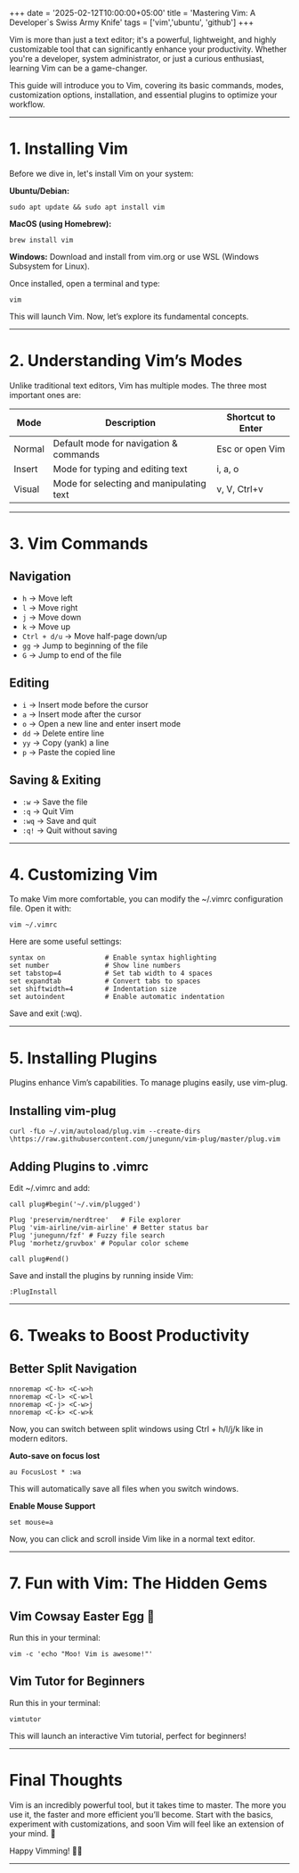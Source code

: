 +++
date = '2025-02-12T10:00:00+05:00'
title = 'Mastering Vim: A Developer`s Swiss Army Knife'
tags = ['vim','ubuntu', 'github']
+++



Vim is more than just a text editor; it's a powerful, lightweight, and highly customizable tool that can significantly enhance your productivity. Whether you're a developer, system administrator, or just a curious enthusiast, learning Vim can be a game-changer.

This guide will introduce you to Vim, covering its basic commands, modes, customization options, installation, and essential plugins to optimize your workflow.

---

# 1. Installing Vim

Before we dive in, let's install Vim on your system:

**Ubuntu/Debian:**

`sudo apt update && sudo apt install vim`

**MacOS (using Homebrew):**

`brew install vim`

**Windows:**
Download and install from vim.org or use WSL (Windows Subsystem for Linux).

Once installed, open a terminal and type:

`vim`

This will launch Vim. Now, let’s explore its fundamental concepts.

---

# 2. Understanding Vim’s Modes

Unlike traditional text editors, Vim has multiple modes. The three most important ones are:

| Mode    | Description                                | Shortcut to Enter        |
|---------|--------------------------------------------|--------------------------|
| Normal  | Default mode for navigation & commands     | Esc or open Vim          |
| Insert  | Mode for typing and editing text          | i, a, o                  |
| Visual  | Mode for selecting and manipulating text  | v, V, Ctrl+v             |

---

# 3. Vim Commands

## Navigation
- `h` → Move left
- `l` → Move right
- `j` → Move down
- `k` → Move up
- `Ctrl + d/u` → Move half-page down/up
- `gg` → Jump to beginning of the file
- `G` → Jump to end of the file

## Editing
- `i` → Insert mode before the cursor
- `a` → Insert mode after the cursor
- `o` → Open a new line and enter insert mode
- `dd` → Delete entire line
- `yy` → Copy (yank) a line
- `p` → Paste the copied line

## Saving & Exiting
- `:w` → Save the file
- `:q` → Quit Vim
- `:wq` → Save and quit
- `:q!` → Quit without saving

---

# 4. Customizing Vim

To make Vim more comfortable, you can modify the ~/.vimrc configuration file. Open it with:

`vim ~/.vimrc`

Here are some useful settings:

```vim
syntax on               # Enable syntax highlighting
set number              # Show line numbers
set tabstop=4           # Set tab width to 4 spaces
set expandtab           # Convert tabs to spaces
set shiftwidth=4        # Indentation size
set autoindent          # Enable automatic indentation
```

Save and exit (:wq).

---

# 5. Installing Plugins

Plugins enhance Vim’s capabilities. To manage plugins easily, use vim-plug.

## Installing vim-plug

`curl -fLo ~/.vim/autoload/plug.vim --create-dirs \https://raw.githubusercontent.com/junegunn/vim-plug/master/plug.vim`

## Adding Plugins to .vimrc

Edit ~/.vimrc and add:

```vim
call plug#begin('~/.vim/plugged')

Plug 'preservim/nerdtree'   # File explorer
Plug 'vim-airline/vim-airline' # Better status bar
Plug 'junegunn/fzf' # Fuzzy file search
Plug 'morhetz/gruvbox' # Popular color scheme

call plug#end()
```


Save and install the plugins by running inside Vim:

```vim
:PlugInstall
```

---

# 6. Tweaks to Boost Productivity

## Better Split Navigation

```vim
nnoremap <C-h> <C-w>h
nnoremap <C-l> <C-w>l
nnoremap <C-j> <C-w>j
nnoremap <C-k> <C-w>k
```

Now, you can switch between split windows using Ctrl + h/l/j/k like in modern editors.

**Auto-save on focus lost**

```vim
au FocusLost * :wa
```

This will automatically save all files when you switch windows.

**Enable Mouse Support**

```vim
set mouse=a
```

Now, you can click and scroll inside Vim like in a normal text editor.

---

# 7. Fun with Vim: The Hidden Gems

## Vim Cowsay Easter Egg 🐄

Run this in your terminal:

`vim -c 'echo "Moo! Vim is awesome!"'`

## Vim Tutor for Beginners

Run this in your terminal:

`vimtutor`

This will launch an interactive Vim tutorial, perfect for beginners!

---

# Final Thoughts

Vim is an incredibly powerful tool, but it takes time to master. The more you use it, the faster and more efficient you’ll become. Start with the basics, experiment with customizations, and soon Vim will feel like an extension of your mind. 🚀

Happy Vimming! 🎩✨

---
